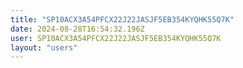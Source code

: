 ```yaml
---
title: "SP10ACX3A54PFCX22J22JASJF5EB354KYQHK55Q7K"
date: 2024-08-28T16:54:32.196Z
user: SP10ACX3A54PFCX22J22JASJF5EB354KYQHK55Q7K
layout: "users"
---
```

    
